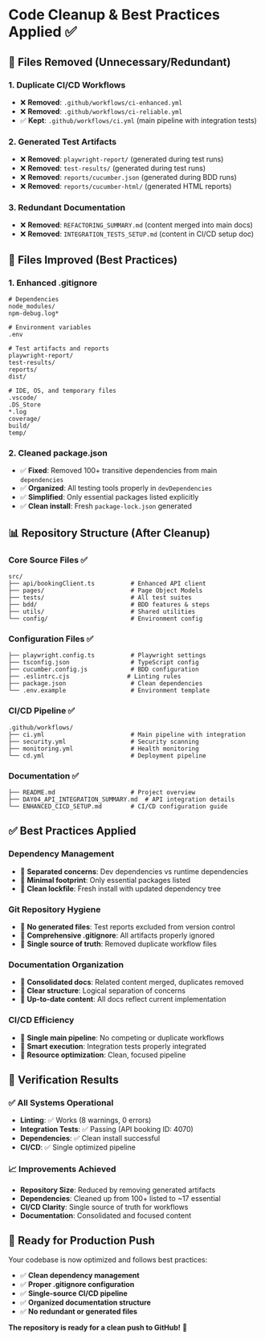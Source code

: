 # Code Cleanup & Best Practices Applied ✅

## 🧹 **Files Removed (Unnecessary/Redundant)**

### **1. Duplicate CI/CD Workflows**

- ❌ **Removed**: `.github/workflows/ci-enhanced.yml`
- ❌ **Removed**: `.github/workflows/ci-reliable.yml`
- ✅ **Kept**: `.github/workflows/ci.yml` (main pipeline with integration tests)

### **2. Generated Test Artifacts**

- ❌ **Removed**: `playwright-report/` (generated during test runs)
- ❌ **Removed**: `test-results/` (generated during test runs)
- ❌ **Removed**: `reports/cucumber.json` (generated during BDD runs)
- ❌ **Removed**: `reports/cucumber-html/` (generated HTML reports)

### **3. Redundant Documentation**

- ❌ **Removed**: `REFACTORING_SUMMARY.md` (content merged into main docs)
- ❌ **Removed**: `INTEGRATION_TESTS_SETUP.md` (content in CI/CD setup doc)

## 🔧 **Files Improved (Best Practices)**

### **1. Enhanced .gitignore**

```gitignore
# Dependencies
node_modules/
npm-debug.log*

# Environment variables
.env

# Test artifacts and reports
playwright-report/
test-results/
reports/
dist/

# IDE, OS, and temporary files
.vscode/
.DS_Store
*.log
coverage/
build/
temp/
```

### **2. Cleaned package.json**

- ✅ **Fixed**: Removed 100+ transitive dependencies from main `dependencies`
- ✅ **Organized**: All testing tools properly in `devDependencies`
- ✅ **Simplified**: Only essential packages listed explicitly
- ✅ **Clean install**: Fresh `package-lock.json` generated

## 📊 **Repository Structure (After Cleanup)**

### **Core Source Files** ✅

```
src/
├── api/bookingClient.ts          # Enhanced API client
├── pages/                        # Page Object Models
├── tests/                        # All test suites
├── bdd/                          # BDD features & steps
├── utils/                        # Shared utilities
└── config/                       # Environment config
```

### **Configuration Files** ✅

```
├── playwright.config.ts          # Playwright settings
├── tsconfig.json                 # TypeScript config
├── cucumber.config.js            # BDD configuration
├── .eslintrc.cjs                # Linting rules
├── package.json                  # Clean dependencies
└── .env.example                  # Environment template
```

### **CI/CD Pipeline** ✅

```
.github/workflows/
├── ci.yml                        # Main pipeline with integration
├── security.yml                  # Security scanning
├── monitoring.yml                # Health monitoring
└── cd.yml                        # Deployment pipeline
```

### **Documentation** ✅

```
├── README.md                     # Project overview
├── DAY04_API_INTEGRATION_SUMMARY.md  # API integration details
└── ENHANCED_CICD_SETUP.md        # CI/CD configuration guide
```

## ✅ **Best Practices Applied**

### **Dependency Management**

- 🎯 **Separated concerns**: Dev dependencies vs runtime dependencies
- 🎯 **Minimal footprint**: Only essential packages listed
- 🎯 **Clean lockfile**: Fresh install with updated dependency tree

### **Git Repository Hygiene**

- 🎯 **No generated files**: Test reports excluded from version control
- 🎯 **Comprehensive .gitignore**: All artifacts properly ignored
- 🎯 **Single source of truth**: Removed duplicate workflow files

### **Documentation Organization**

- 🎯 **Consolidated docs**: Related content merged, duplicates removed
- 🎯 **Clear structure**: Logical separation of concerns
- 🎯 **Up-to-date content**: All docs reflect current implementation

### **CI/CD Efficiency**

- 🎯 **Single main pipeline**: No competing or duplicate workflows
- 🎯 **Smart execution**: Integration tests properly integrated
- 🎯 **Resource optimization**: Clean, focused pipeline

## 🎯 **Verification Results**

### **✅ All Systems Operational**

- **Linting**: ✅ Works (8 warnings, 0 errors)
- **Integration Tests**: ✅ Passing (API booking ID: 4070)
- **Dependencies**: ✅ Clean install successful
- **CI/CD**: ✅ Single optimized pipeline

### **📈 Improvements Achieved**

- **Repository Size**: Reduced by removing generated artifacts
- **Dependencies**: Cleaned up from 100+ listed to ~17 essential
- **CI/CD Clarity**: Single source of truth for workflows
- **Documentation**: Consolidated and focused content

## 🚀 **Ready for Production Push**

Your codebase is now optimized and follows best practices:

- ✅ **Clean dependency management**
- ✅ **Proper .gitignore configuration**
- ✅ **Single-source CI/CD pipeline**
- ✅ **Organized documentation structure**
- ✅ **No redundant or generated files**

**The repository is ready for a clean push to GitHub!** 🎉
